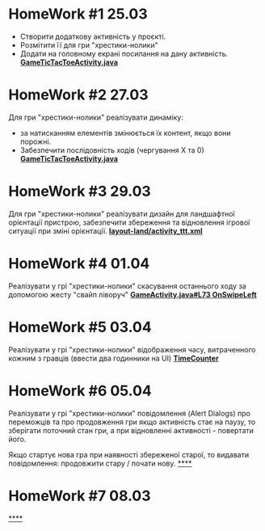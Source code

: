 # HomeWork #1 25.03
- Створити додаткову активність у проєкті.
- Розмітити її  для гри "хрестики-нолики"
- Додати на головному екрані посилання на дану активність.
<a href="https://github.com/AntonDegt/Android-PV111/blob/48a3b73638cae71e921a3a840eda6e3c6b5c4687/app/src/main/java/step/learning/android111/GameTicTacToeActivity.java">**GameTicTacToeActivity.java**</a>



# HomeWork #2 27.03
Для гри "хрестики-нолики" реалізувати динаміку: 
- за натисканням елементів змінюється їх контент, якщо вони порожні.
- Забезпечити послідовність ходів (чергування Х та 0)
<a href="https://github.com/AntonDegt/Android-PV111/blob/48a3b73638cae71e921a3a840eda6e3c6b5c4687/app/src/main/java/step/learning/android111/GameTicTacToeActivity.java">**GameTicTacToeActivity.java**</a>



# HomeWork #3 29.03
Для гри "хрестики-нолики" реалізувати дизайн для ландшафтної орієнтації пристрою, забезпечити збереження та відновлення ігрової ситуації при зміні орієнтації.
<a href="https://github.com/AntonDegt/Android-PV111/blob/48a3b73638cae71e921a3a840eda6e3c6b5c4687/app/src/main/res/layout-land/activity_ttt.xml">**layout-land/activity_ttt.xml**</a>



# HomeWork #4 01.04
Реалізувати у грі "хрестики-нолики" скасування останнього ходу за допомогою жесту "свайп ліворуч"
<a href="https://github.com/AntonDegt/Android-PV111/blob/48a3b73638cae71e921a3a840eda6e3c6b5c4687/app/src/main/java/step/learning/android111/GameActivity.java#L73">**GameActivity.java#L73 OnSwipeLeft**</a>



# HomeWork #5 03.04
Реалізувати у грі "хрестики-нолики" відображення часу, витраченного кожним з гравців (ввести два годинники на UI)
<a href="https://github.com/AntonDegt/Android-PV111/blob/48a3b73638cae71e921a3a840eda6e3c6b5c4687/app/src/main/java/step/learning/android111/GameTicTacToeActivity.java#L122">**TimeCounter**</a>



# HomeWork #6 05.04
Реалізувати у грі "хрестики-нолики" повідомлення (Alert Dialogs) про переможців та про продовження гри якщо активність стає на паузу, то зберігати поточний стан гри, а при відновленні активності - повертати його.

Якщо стартує нова гра при наявності збереженої старої, то видавати повідомлення: продовжити стару / почати нову.
<a href="">****</a>



# HomeWork #7 08.03

<a href="">****</a>



